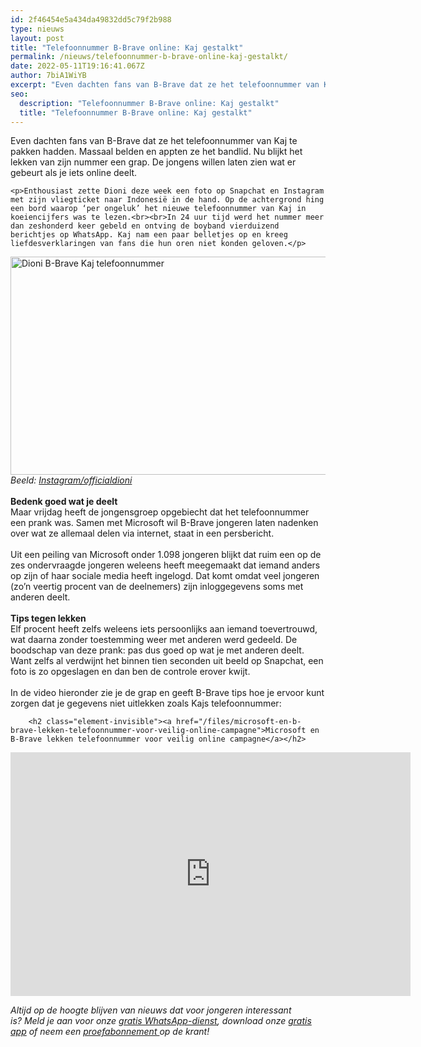 ```yaml
---
id: 2f46454e5a434da49832dd5c79f2b988
type: nieuws
layout: post
title: "Telefoonnummer B-Brave online: Kaj gestalkt"
permalink: /nieuws/telefoonnummer-b-brave-online-kaj-gestalkt/
date: 2022-05-11T19:16:41.067Z
author: 7biA1WiYB
excerpt: "Even dachten fans van B-Brave dat ze het telefoonnummer van Kaj te pakken hadden. Massaal belden en appten ze het bandlid. Nu blijkt het lekken van zijn nummer een grap. De jongens willen laten zien wat er gebeurt als je iets online deelt.   "
seo:
  description: "Telefoonnummer B-Brave online: Kaj gestalkt"
  title: "Telefoonnummer B-Brave online: Kaj gestalkt"
---
```

Even dachten fans van B-Brave dat ze het telefoonnummer van Kaj te pakken hadden. Massaal belden en appten ze het bandlid. Nu blijkt het lekken van zijn nummer een grap. De jongens willen laten zien wat er gebeurt als je iets online deelt.   

    <p>Enthousiast zette Dioni deze week een foto op Snapchat en Instagram met zijn vliegticket naar Indonesië in de hand. Op de achtergrond hing een bord waarop ‘per ongeluk’ het nieuwe telefoonnummer van Kaj in koeiencijfers was te lezen.<br><br>In 24 uur tijd werd het nummer meer dan zeshonderd keer gebeld en ontving de boyband vierduizend berichtjes op WhatsApp. Kaj nam een paar belletjes op en kreeg liefdesverklaringen van fans die hun oren niet konden geloven.</p>
<p><div class="media media-element-container media-default"><div id="file-21273" class="file file-image file-image-jpeg">

        
  
  <div class="content">
    <img alt="Dioni B-Brave Kaj telefoonnummer" title="Foto: Instagram/officialdioni" height="349" width="620" class="media-element file-default" src="https://7dagen.netlify.app/sites/default/files/Dioni.jpg">  </div>

  
</div>
</div><em>Beeld: <a href="http://www.instagram.com/officialdioni/" target="_blank">I</a><a href="https://www.instagram.com/officialdioni/" target="_blank">nstagram/officialdioni</a></em><br><br><strong>Bedenk goed wat je deelt</strong><br>Maar vrijdag heeft de jongensgroep opgebiecht dat het telefoonnummer een prank was. Samen met Microsoft wil B-Brave jongeren laten nadenken over wat ze allemaal delen via internet, staat in een persbericht.<br><br>Uit een peiling van Microsoft onder 1.098 jongeren blijkt dat ruim een op de zes ondervraagde jongeren weleens heeft meegemaakt dat iemand anders op zijn of haar sociale media heeft ingelogd. Dat komt omdat veel jongeren (zo’n veertig procent van de deelnemers) zijn inloggegevens soms met anderen deelt.<br><br><strong>Tips tegen lekken</strong><br>Elf procent heeft zelfs weleens iets persoonlijks aan iemand toevertrouwd, wat daarna zonder toestemming weer met anderen werd gedeeld. De boodschap van deze prank: pas dus goed op wat je met anderen deelt. Want zelfs al verdwijnt het binnen tien seconden uit beeld op Snapchat, een foto is zo opgeslagen en dan ben de controle erover kwijt.<br><br>In de video hieronder zie je de grap en geeft B-Brave tips hoe je ervoor kunt zorgen dat je gegevens niet uitlekken zoals Kajs telefoonnummer:
<p><div class="media media-element-container media-default"><div id="file-21271" class="file file-video file-video-youtube">

        <h2 class="element-invisible"><a href="/files/microsoft-en-b-brave-lekken-telefoonnummer-voor-veilig-online-campagne">Microsoft en B-Brave lekken telefoonnummer voor veilig online campagne</a></h2>
    
  
  <div class="content">
    <div class="media-youtube-video media-element file-default media-youtube-1">
  <iframe class="media-youtube-player" width="640" height="390" title="Microsoft en B-Brave lekken telefoonnummer voor veilig online campagne" src="https://www.youtube.com/embed/Up3-qWrgSXQ?wmode=opaque&controls=" name="Microsoft en B-Brave lekken telefoonnummer voor veilig online campagne" frameborder="0" allowfullscreen="">Video van Microsoft en B-Brave lekken telefoonnummer voor veilig online campagne</iframe>
</div>
  </div>

  
</div>
</div>
<p><em>Altijd op de hoogte blijven van nieuws dat voor jongeren interessant is? Meld je aan voor onze <a href="https://7dagen.netlify.app/whatsapp">gratis WhatsApp-dienst</a>, download onze <a href="https://7dagen.netlify.app/app">gratis app</a> of neem een <a href="https://abonneren.sevendays.nl/abonneren/abonnementen/ae/artikel">proefabonnement </a>op de krant!</em></p>  
